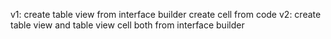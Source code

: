 v1: create table view from interface builder create cell from code
v2: create table view and table view cell both from interface builder

